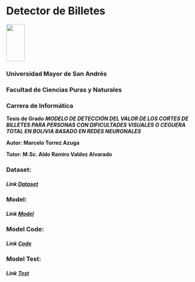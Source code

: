# Detector de Billetes

<img src="https://upload.wikimedia.org/wikipedia/commons/thumb/d/d2/Umsa-logo.svg/1200px-Umsa-logo.svg.png" width="50" height="100" />


### Universidad Mayor de San Andrés
### Facultad de Ciencias Puras y Naturales
### Carrera de Informática

**Tesis de Grado**
***MODELO DE DETECCIÓN DEL VALOR DE LOS CORTES DE BILLETES PARA PERSONAS CON DIFICULTADES VISUALES O CEGUERA TOTAL EN BOLIVIA BASADO EN REDES NEURONALES*** 

**Autor: Marcelo Torrez Azuga**
<br>

**Tutor: M.Sc. Aldo Ramiro Valdez Alvarado**

### Dataset:

##### Link [Dataset](https://drive.google.com/drive/folders/1KB2NxNoTeXCSIV3vpU_VWuvEdpQiGwgx?usp=sharing "Dataset")

### Model:

##### Link [Model](https://drive.google.com/drive/folders/1k0eDJPYS3XDdlCKa1xR7yBaJIxI6CPaw?usp=sharing "Model")

### Model Code:

##### Link [Code](https://colab.research.google.com/drive/1K1o9kB1W78Oqvf8EQimfYPiKNlbXqKyQ?usp=sharing "Code")

### Model Test:

##### Link [Test](https://colab.research.google.com/drive/1A3o4ZAlareJNS_nrCWVz9RphrFZ4HTkB?usp=sharing "Test")